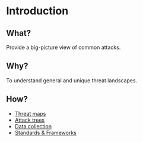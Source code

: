 # Introduction

## What?

Provide a big-picture view of common attacks.

## Why?

To understand general and unique threat landscapes.

## How?

* [Threat maps](maps.md)
* [Attack trees](trees.md)
* [Data collection](collection.md)
* [Standards & Frameworks](standards.md)

